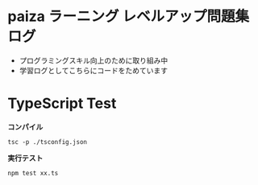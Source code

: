 # paiza ラーニング レベルアップ問題集ログ

- プログラミングスキル向上のために取り組み中
- 学習ログとしてこちらにコードをためています

# TypeScript Test

**コンパイル**

```
tsc -p ./tsconfig.json
```

**実行テスト**

```
npm test xx.ts
```